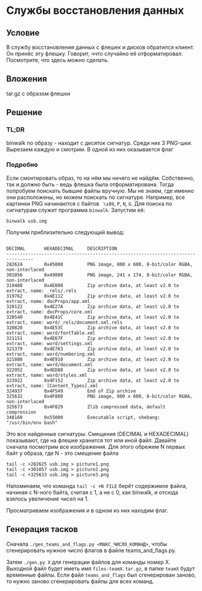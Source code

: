 # Службы восстановления данных
## Условие
В службу восстановления данных с флешек и дисков обратился клиент. Он принёс эту флешку.
Говорит, ччто случайно её отформатировал. Посмотрите, что здесь можно сделать.

## Вложения
tar.gz с образом флешки

## Решение
### TL;DR
binwalk по образу - находит с десяток сигнатур. Среди них 3 PNG-шки. Вырезаем каждую и смотрим.
В одной из них оказывается флаг

### Подробно
Если смонтировать образ, то на нём мы ничего не найдём. Собственно, так и должно быть - ведь
флешка была отформатирована. Тогда попробуем поискать бывшие файлы вручную. Мы не знаем,
где именно они расположены, но можем поискать по сигнатуре. Например, все картинки PNG начинаются
с байтов ` \x89`, `P`, `N`, `G`. Для поиска по сигнатурам служит программа `binwalk`. Запустим её:

```
binwalk usb.img
```

Получим приблизительно следующий вывод:

```

DECIMAL       HEXADECIMAL     DESCRIPTION
--------------------------------------------------------------------------------
282624        0x45000         PNG image, 800 x 600, 8-bit/color RGBA, non-interlaced
301056        0x49800         PNG image, 241 x 174, 8-bit/color RGBA, non-interlaced
319488        0x4E000         Zip archive data, at least v2.0 to extract, name: _rels/.rels
319762        0x4E112         Zip archive data, at least v2.0 to extract, name: docProps/app.xml
320122        0x4E27A         Zip archive data, at least v2.0 to extract, name: docProps/core.xml
320540        0x4E41C         Zip archive data, at least v2.0 to extract, name: word/_rels/document.xml.rels
320828        0x4E53C         Zip archive data, at least v2.0 to extract, name: word/fontTable.xml
321151        0x4E67F         Zip archive data, at least v2.0 to extract, name: word/settings.xml
321379        0x4E763         Zip archive data, at least v2.0 to extract, name: word/numbering.xml
321808        0x4E910         Zip archive data, at least v2.0 to extract, name: word/document.xml
322952        0x4ED88         Zip archive data, at least v2.0 to extract, name: word/styles.xml
323922        0x4F152         Zip archive data, at least v2.0 to extract, name: [Content_Types].xml
324937        0x4F549         End of Zip archive
325632        0x4F800         PNG image, 800 x 600, 8-bit/color RGBA, non-interlaced
325673        0x4F829         Zlib compressed data, default compression
348160        0x55000         Executable script, shebang: "/usr/bin/env bash"
```

Это все найденные сигнатуры. Смещения (DECIMAL и HEXADECIMAL) показывают, где на флешке
хранится тот или иной файл. Давайте сначала посмотрим все изображения. Для этого обрежем
N первых байт у образа, где N - это смещение файла

```
tail -c +282625 usb.img > picture1.png
tail -c +301057 usb.img > picture2.png
tail -c +325633 usb.img > picture3.png
```

Напоминаем, что команда `tail -c +N FILE` берёт содержимое файла, начиная с N-ного байта, считая с 1,
а не с 0, как binwalk, и отсюда взялось увеличение чисел на 1.

Просматриваем изображения и в одном из них находим флаг.

## Генерация тасков
Сначала `./gen_teams_and_flags.py <МАКС_ЧИСЛО_КОМАНД>`, чтобы сгенерировать нужное число флагов в
файле teams_and_flags.py.

Затем `./gen.py X` для генерации файлов для команды номер X. Выходной файл будет иметь имя
`files-teamX.tar.gz`, в папке `teamX` будут временные файлы. Если файл `teams_and_flags` был сгенерирован заново, то нужно заново
сгенерировать файлы для всех команд.
